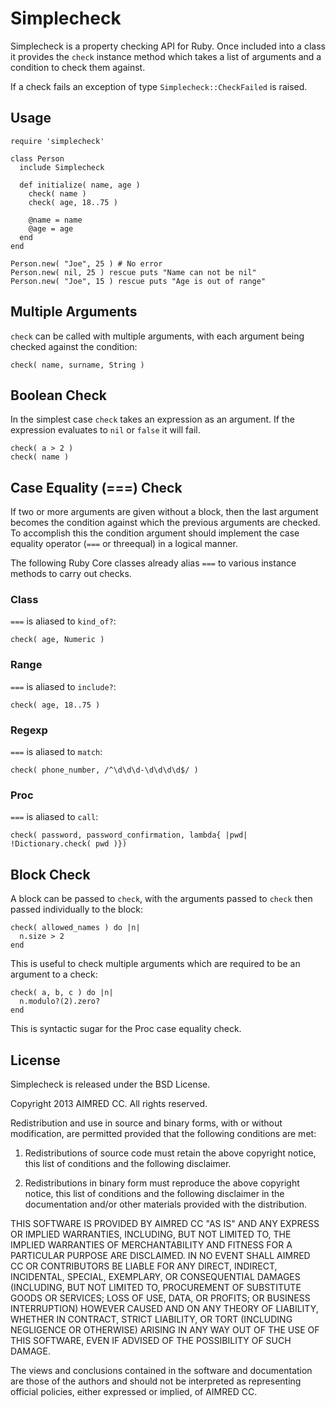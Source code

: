 Simplecheck
===========

Simplecheck is a property checking API for Ruby. Once included into a class it provides the `check` instance method which takes a list of arguments and a condition to check them against.

If a check fails an exception of type `Simplecheck::CheckFailed` is raised.

Usage
-----

    require 'simplecheck'

    class Person
      include Simplecheck

      def initialize( name, age )
        check( name )
        check( age, 18..75 )
    
        @name = name
        @age = age
      end
    end
    
    Person.new( "Joe", 25 ) # No error
    Person.new( nil, 25 ) rescue puts "Name can not be nil"
    Person.new( "Joe", 15 ) rescue puts "Age is out of range"

Multiple Arguments
------------------

`check` can be called with multiple arguments, with each argument being checked against the condition:

    check( name, surname, String )

Boolean Check
-------------

In the simplest case `check` takes an expression as an argument. If the expression evaluates to `nil` or `false` it will fail.

    check( a > 2 )
    check( name )


Case Equality (===) Check
-------------------------------

If two or more arguments are given without a block, then the last argument becomes the condition against which the previous arguments are checked. To accomplish this the condition argument should implement the case equality operator (`===` or threequal) in a logical manner.

The following Ruby Core classes already alias `===` to various instance methods to carry out checks.

### Class

`===` is aliased to `kind_of?`:

    check( age, Numeric )

### Range

`===` is aliased to `include?`:

    check( age, 18..75 ) 

### Regexp

`===` is aliased to `match`:

    check( phone_number, /^\d\d\d-\d\d\d\d$/ )

### Proc

`===` is aliased to `call`: 

    check( password, password_confirmation, lambda{ |pwd| !Dictionary.check( pwd )})


Block Check
-----------

A block can be passed to `check`, with the arguments passed to `check` then passed individually to the block: 

    check( allowed_names ) do |n|
      n.size > 2
    end

This is useful to check multiple arguments which are required to be an argument to a check:

    check( a, b, c ) do |n|
      n.modulo?(2).zero?
    end

 This is syntactic sugar for the Proc case equality check.

License
-------
Simplecheck is released under the BSD License.

Copyright 2013 AIMRED CC. All rights reserved.

Redistribution and use in source and binary forms, with or without modification, are permitted provided that the following conditions are met:

1. Redistributions of source code must retain the above copyright notice, this list of conditions and the following disclaimer.

2. Redistributions in binary form must reproduce the above copyright notice, this list of conditions and the following disclaimer in the documentation and/or other materials provided with the distribution.

THIS SOFTWARE IS PROVIDED BY AIMRED CC "AS IS" AND ANY EXPRESS OR IMPLIED WARRANTIES, INCLUDING, BUT NOT LIMITED TO, THE IMPLIED WARRANTIES OF MERCHANTABILITY AND FITNESS FOR A PARTICULAR PURPOSE ARE DISCLAIMED. IN NO EVENT SHALL AIMRED CC OR CONTRIBUTORS BE LIABLE FOR ANY DIRECT, INDIRECT, INCIDENTAL, SPECIAL, EXEMPLARY, OR CONSEQUENTIAL DAMAGES (INCLUDING, BUT NOT LIMITED TO, PROCUREMENT OF SUBSTITUTE GOODS OR SERVICES; LOSS OF USE, DATA, OR PROFITS; OR BUSINESS INTERRUPTION) HOWEVER CAUSED AND ON ANY THEORY OF LIABILITY, WHETHER IN CONTRACT, STRICT LIABILITY, OR TORT (INCLUDING NEGLIGENCE OR OTHERWISE) ARISING IN ANY WAY OUT OF THE USE OF THIS SOFTWARE, EVEN IF ADVISED OF THE POSSIBILITY OF SUCH DAMAGE.

The views and conclusions contained in the software and documentation are those of the authors and should not be interpreted as representing official policies, either expressed or implied, of AIMRED CC.
